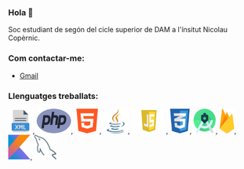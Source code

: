 ### Hola 👋

Soc estudiant de segón del cicle superior de DAM a l'ínsitut Nicolau Copèrnic.

### Com contactar-me: 
- [Gmail](salmapicazo9@gmail.com)

### Llenguatges treballats:
<img src="./imgIcons/xml.png" alt="Xml" width="50" height="50">,
<img src="./imgIcons/php.png" alt="Xml" width="70" height="50">,
<img src="./imgIcons/html.png" alt="Xml" width="50" height="50">,
<img src="./imgIcons/java.png" alt="Xml" width="50" height="50">,
<img src="./imgIcons/javascript.png" alt="Xml" width="70" height="50">,
<img src="./imgIcons/css.png" alt="Xml" width="40" height="50">,
<img src="./imgIcons/astudio.png" alt="Xml" width="45" height="50">,
<img src="./imgIcons/firebase.png" alt="Xml" width="30" height="50">,
<img src="./imgIcons/kotlin.png" alt="Xml" width="45" height="50">,
<img src="./imgIcons/mysql.png" alt="Xml" width="45" height="50">
